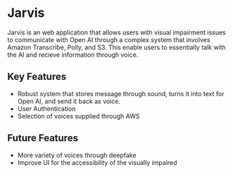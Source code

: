 # Jarvis
Jarvis is an web application that allows users with visual impairment issues to communicate with Open AI through a complex system
that involves Amazon Transcribe, Polly, and S3. This enable users to essentially talk with the AI and recieve information through voice.

## Key Features
- Robust system that stores message through sound, turns it into text for Open AI, and send it back as voice.
- User Authentication
- Selection of voices supplied through AWS

## Future Features
- More variety of voices through deepfake
- Improve UI for the accessibility of the visually impaired
